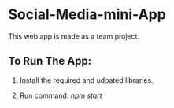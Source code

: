 # Social-Media-mini-App

This web app is made as a team project.

## To Run The App:
 1) Install the required and udpated libraries.
 
 2) Run command: _npm start_
